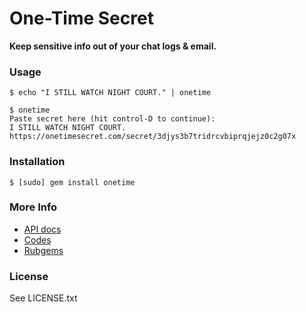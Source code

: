 # One-Time Secret #

**Keep sensitive info out of your chat logs & email.**

### Usage ###
    
    $ echo "I STILL WATCH NIGHT COURT." | onetime
    
    $ onetime
    Paste secret here (hit control-D to continue):
    I STILL WATCH NIGHT COURT.
    https://onetimesecret.com/secret/3djys3b7tridrcvbiprqjejz0c2g07x
    
    
    
### Installation ###

    $ [sudo] gem install onetime

### More Info ###

* [API docs](https://onetimesecret.com/docs/api)
* [Codes](https://github.com/onetimesecret/onetime-ruby)
* [Rubgems](https://rubygems.org/gems/onetime)

### License ###

See LICENSE.txt
